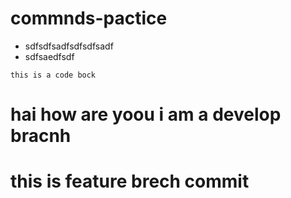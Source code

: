 # commnds-pactice

- sdfsdfsadfsdfsdfsadf
- sdfsaedfsdf


```
this is a code bock
```

# hai how are yoou i am a develop bracnh


# this is feature brech commit